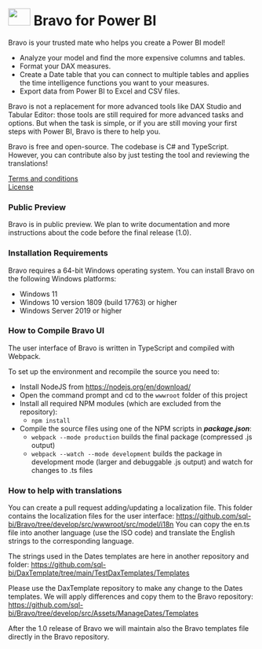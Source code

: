 # <img style="display:inline-block; height:35px; width:45px" src="./src/wwwroot/images/bravo.svg"> Bravo for Power BI

Bravo is your trusted mate who helps you create a Power BI model!

 - Analyze your model and find the more expensive columns and tables. 
 - Format your DAX measures.
 - Create a Date table that you can connect to multiple tables and applies the time intelligence functions you want to your measures.
 - Export data from Power BI to Excel and CSV files.

Bravo is not a replacement for more advanced tools like DAX Studio and Tabular Editor: those tools are still required for more advanced tasks and options. But when the task is simple, or if you are still moving your first steps with Power BI, Bravo is there to help you.

Bravo is free and open-source. The codebase is C# and TypeScript. However, you can contribute also by just testing the tool and reviewing the translations!

[Terms and conditions](TERMS.md)  
[License](LICENSE)

### Public Preview
Bravo is in public preview. We plan to write documentation and more instructions about the code before the final release (1.0).

### Installation Requirements
Bravo requires a 64-bit Windows operating system. You can install Bravo on the following Windows platforms:
 - Windows 11
 - Windows 10 version 1809 (build 17763) or higher
 - Windows Server 2019 or higher

### How to Compile Bravo UI
The user interface of Bravo is written in TypeScript and compiled with Webpack. 

To set up the environment and recompile the source you need to:
 - Install NodeJS from <https://nodejs.org/en/download/>
 - Open the command prompt and cd to the `wwwroot` folder of this project
 - Install all required NPM modules (which are excluded from the repository):  
    - `npm install`
 - Compile the source files using one of the NPM scripts in ***package.json***:
    - `webpack --mode production` builds the final package (compressed .js output)
    - `webpack --watch --mode development` builds the package in development mode (larger and debuggable .js output) and watch for changes to .ts files

### How to help with translations
You can create a pull request adding/updating a localization file.
This folder contains the localization files for the user interface: https://github.com/sql-bi/Bravo/tree/develop/src/wwwroot/src/model/i18n
You can copy the en.ts file into another language (use the ISO code) and translate the English strings to the corresponding language.

The strings used in the Dates templates are here in another repository and folder: https://github.com/sql-bi/DaxTemplate/tree/main/TestDaxTemplates/Templates

Please use the DaxTemplate repository to make any change to the Dates templates. We will apply differences and copy them to the Bravo repository: https://github.com/sql-bi/Bravo/tree/develop/src/Assets/ManageDates/Templates

After the 1.0 release of Bravo we will maintain also the Bravo templates file directly in the Bravo repository.

